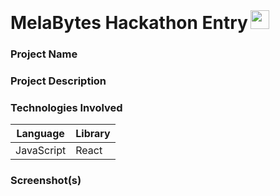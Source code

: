<h1 style="display:inline">MelaBytes Hackathon Entry</h1>
<img src="https://avatars2.githubusercontent.com/u/42015304?s=40&v=4" height="30px" style="display:inline;">
</img>

### Project Name

<!--Enter cool project name here-->

### Project Description

### Technologies Involved
<!--If any, list library/framework -->
| Language | Library |
| ---------|---------|
| JavaScript| React  |

### Screenshot(s)